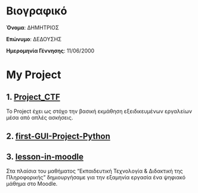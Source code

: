 # Βιογραφικό

**Όνομα**: ΔΗΜΗΤΡΙΟΣ

**Επώνυμο**: ΔΕΔΟΥΣΗΣ

**Ημερομηνία Γέννησης**: 11/06/2000

# My Project

## 1. [Project_CTF](https://github.com/Dimitris-Dedousis/Project_CTF)
Το Project έχει ως στόχο την βασική εκμάθηση εξειδικευμένων εργαλείων μέσα από απλές ασκήσεις.
## 2. [first-GUI-Project-Python](https://github.com/Dimitris-Dedousis/first-GUI-Project-Python)
## 3. [lesson-in-moodle](https://github.com/Dimitris-Dedousis/lesson-in-moodle)
Στα πλαίσια του μαθήματος “Εκπαιδευτική Τεχνολογία & Διδακτική της Πληροφορικής” δημιουργήσαμε για την εξαμηνία εργασία ένα ψηφιακό μάθημα στο Moodle.

